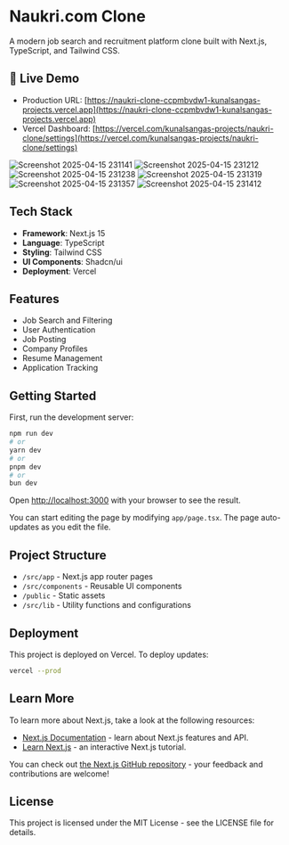 # Naukri.com Clone

A modern job search and recruitment platform clone built with Next.js, TypeScript, and Tailwind CSS.

## 🚀 Live Demo

- Production URL: [https://naukri-clone-ccpmbvdw1-kunalsangas-projects.vercel.app](https://naukri-clone-ccpmbvdw1-kunalsangas-projects.vercel.app)
- Vercel Dashboard: [https://vercel.com/kunalsangas-projects/naukri-clone/settings](https://vercel.com/kunalsangas-projects/naukri-clone/settings)


![Screenshot 2025-04-15 231141](https://github.com/user-attachments/assets/3d872b37-cc81-44f2-a839-5499c9b33a2d)
![Screenshot 2025-04-15 231212](https://github.com/user-attachments/assets/a9ea3677-3be0-46c8-9238-78e85a59a4d7)
![Screenshot 2025-04-15 231238](https://github.com/user-attachments/assets/71c293ec-cef6-4cf5-980b-de6015fa92b3)
![Screenshot 2025-04-15 231319](https://github.com/user-attachments/assets/ac3c3ed5-77e1-4c5d-920a-129e4ab539ba)
![Screenshot 2025-04-15 231357](https://github.com/user-attachments/assets/5f068e7d-f1bb-4b93-ae97-4bc058620c46)
![Screenshot 2025-04-15 231412](https://github.com/user-attachments/assets/509cd290-d89d-4d87-b2c6-675262892669)



## Tech Stack

- **Framework**: Next.js 15
- **Language**: TypeScript
- **Styling**: Tailwind CSS
- **UI Components**: Shadcn/ui
- **Deployment**: Vercel

## Features

- Job Search and Filtering
- User Authentication
- Job Posting
- Company Profiles
- Resume Management
- Application Tracking

## Getting Started

First, run the development server:

```bash
npm run dev
# or
yarn dev
# or
pnpm dev
# or
bun dev
```

Open [http://localhost:3000](http://localhost:3000) with your browser to see the result.

You can start editing the page by modifying `app/page.tsx`. The page auto-updates as you edit the file.

## Project Structure

- `/src/app` - Next.js app router pages
- `/src/components` - Reusable UI components
- `/public` - Static assets
- `/src/lib` - Utility functions and configurations

## Deployment

This project is deployed on Vercel. To deploy updates:

```bash
vercel --prod
```

## Learn More

To learn more about Next.js, take a look at the following resources:

- [Next.js Documentation](https://nextjs.org/docs) - learn about Next.js features and API.
- [Learn Next.js](https://nextjs.org/learn) - an interactive Next.js tutorial.

You can check out [the Next.js GitHub repository](https://github.com/vercel/next.js) - your feedback and contributions are welcome!

## License

This project is licensed under the MIT License - see the LICENSE file for details.
